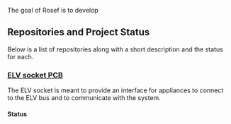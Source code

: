 <!-- include (../_chapters/title.md) -->   

The goal of Rosef is to develop <!-- include (../_chapters/intro.md) -->
  
<!-- include (../_chapters/sys_architecture.md) -->   

## Repositories and Project Status
Below is a list of repositories along with a short description and the status for each.

### [ELV socket PCB](https://github.com/Rosef-Engineering/ELV-socket_PCB)  
The ELV socket is meant to provide an interface for appliances to connect to the ELV bus and to communicate with the system.  
#### Status  


<!-- TODO add repos here -->


<!-- include (../_chapters/about-us.md) --> 




